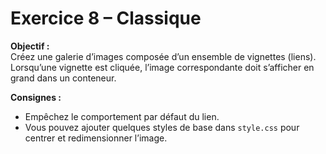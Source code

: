 # Exercice 8 – Classique

**Objectif :**  
Créez une galerie d’images composée d’un ensemble de vignettes (liens).  
Lorsqu’une vignette est cliquée, l’image correspondante doit s’afficher en grand dans un conteneur.

**Consignes :**

- Empêchez le comportement par défaut du lien.
- Vous pouvez ajouter quelques styles de base dans `style.css` pour centrer et redimensionner l’image.
